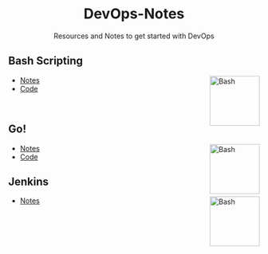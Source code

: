 <h1 align="center"> DevOps-Notes </h1>

<p align="center"> Resources and Notes to get started with DevOps</p>

## Bash Scripting 

<img align="right" src="https://user-images.githubusercontent.com/65400893/214107182-3d4e2553-c2ae-4538-80ac-a5ac58e20996.jpg" height="100" alt="Bash"> 

- [Notes](Bash-Scripting/README.md)
- [Code](https://github.com/itzrahulyadav/DevOps-Notes/tree/main/Bash-Scripting/Scripts)

<br>

## Go!



 <img align="right" src="https://user-images.githubusercontent.com/65400893/216132138-61a45330-1b59-46ff-836e-26c084fb1493.png" height="100" alt="Bash">

- [Notes](Go/README.md)
- [Code](Go/codes)



## Jenkins



<img align="right" src="https://user-images.githubusercontent.com/65400893/217628771-ac2e31bd-4e15-4028-9bc4-edd4dbc09738.png" height="100" alt="Bash">

- [Notes](Jenkins/README.md)


